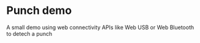 # Punch demo

A small demo using web connectivity APIs like Web USB or Web Bluetooth to detech a punch
